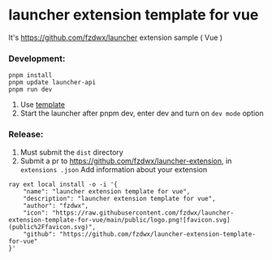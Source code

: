 # launcher extension template for vue

It's https://github.com/fzdwx/launcher extension sample ( Vue )

### Development:

```shell
pnpm install
pnpm update launcher-api
pnpm run dev
```

1. Use [template](https://github.com/fzdwx/launcher-extension-sample)
2. Start the launcher after pnpm dev, enter dev and turn on `dev mode` option

### Release:

1. Must submit the `dist` directory
2. Submit a pr to https://github.com/fzdwx/launcher-extension, in `extensions .json` Add information about your
   extension

```shell
ray ext local install -o -i '{
    "name": "launcher extension template for vue",
    "description": "launcher extension template for vue",
    "author": "fzdwx",
    "icon": "https://raw.githubusercontent.com/fzdwx/launcher-extension-template-for-vue/main/public/logo.png![favicon.svg](public%2Ffavicon.svg)",
    "github": "https://github.com/fzdwx/launcher-extension-template-for-vue"
}'
```